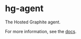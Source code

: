 # hg-agent
The Hosted Graphite agent.

For more information, see the [docs](https://www.hostedgraphite.com/docs/agent/).
